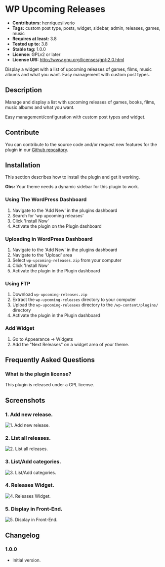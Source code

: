# WP Upcoming Releases

* **Contributors:** henriquesilverio
* **Tags:** custom post type, posts, widget, sidebar, admin, releases, games, music
* **Requires at least:** 3.8
* **Tested up to:** 3.8
* **Stable tag:** 1.0.0
* **License:** GPLv2 or later
* **License URI:** http://www.gnu.org/licenses/gpl-2.0.html

Display a widget with a list of upcoming releases of games, films, music albums and what you want. Easy management with custom post types.

## Description

Manage and display a list with upcoming releases of games, books, films, music albums and what you want.

Easy management/configuration with custom post types and widget.

## Contribute

You can contribute to the source code and/or request new features for the plugin in our [Github repository](https://github.com/HenriqueSilverio/wp-upcoming-releases).

## Installation

This section describes how to install the plugin and get it working.

**Obs:** Your theme needs a dynamic sidebar for this plugin to work.

### Using The WordPress Dashboard

1. Navigate to the 'Add New' in the plugins dashboard
2. Search for 'wp upcoming releases'
3. Click 'Install Now'
4. Activate the plugin on the Plugin dashboard

### Uploading in WordPress Dashboard

1. Navigate to the 'Add New' in the plugins dashboard
2. Navigate to the 'Upload' area
3. Select `wp-upcoming-releases.zip` from your computer
4. Click 'Install Now'
5. Activate the plugin in the Plugin dashboard

### Using FTP

1. Download `wp-upcoming-releases.zip`
2. Extract the `wp-upcoming-releases` directory to your computer
3. Upload the `wp-upcoming-releases` directory to the `/wp-content/plugins/` directory
4. Activate the plugin in the Plugin dashboard

### Add Widget

1. Go to Appearance -> Widgets
2. Add the "Next Releases" on a widget area of your theme.

## Frequently Asked Questions

### What is the plugin license?

This plugin is released under a GPL license.

## Screenshots

### 1. Add new release.
![1. Add new release.](http://blog.henriquesilverio.com/wp-content/uploads/2014/01/screenshot-1.png)

### 2. List all releases.
![2. List all releases.](http://blog.henriquesilverio.com/wp-content/uploads/2014/01/screenshot-2.png)

### 3. List/Add categories.
![3. List/Add categories.](http://blog.henriquesilverio.com/wp-content/uploads/2014/01/screenshot-3.png)

### 4. Releases Widget.
![4. Releases Widget.](http://blog.henriquesilverio.com/wp-content/uploads/2014/01/screenshot-4.png)

### 5. Display in Front-End.
![5. Display in Front-End.](http://blog.henriquesilverio.com/wp-content/uploads/2014/01/screenshot-5.png)

## Changelog

### 1.0.0
* Initial version.